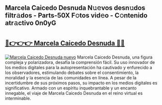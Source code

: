 ## Marcela Caicedo Desnuda N𝚞𝚎vos desn𝚞dos filtr𝚊dos - Parts-50X F𝚘tos vid𝚎o - C𝚘ntenido atr𝚊ctivo 0n0yG

# <h2><a href="http://mbav8u3.tromn.icu/?c=Marcela+Caicedo+Desnuda">🔗👉👉👉 Marcela Caicedo Desnuda 🔗🔗</a></h2>

[![Marcela Caicedo Desnuda nuevo](https://i.imgur.com/pEAQMta.gif)](http://mbav8u3.tromn.icu/?c=Marcela+Caicedo+Desnuda)
Marcela Caicedo Desnuda, una figura compleja y polarizadora, desafía la comprensión fácil. Su uso innovador de los medios digitales para la autopresentación ha cautivado y enfurecido a los observadores, estimulando debates sobre el consentimiento, la moralidad y la esencia de las comunidades en línea. A pesar de la incertidumbre de sus próximos pasos, su impacto en los medios digitales es significativo. Armado con un espíritu inquebrantable y un encanto innegable, el viaje de Marcela Caicedo Desnuda en el reino virtual es interminable.

